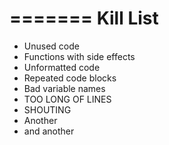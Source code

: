 =======
Kill List
=========
* Unused code
* Functions with side effects
* Unformatted code
* Repeated code blocks
* Bad variable names
* TOO LONG OF LINES
* SHOUTING
* Another
* and another
